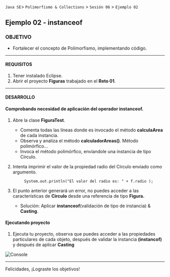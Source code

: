 
`Java SE`> `Polimorfismo & Collections` > `Sesión 06` > `Ejemplo 02`

## Ejemplo 02 - instanceof

### OBJETIVO

- Fortalecer el concepto de Polimorfismo, implementando código.

<hr>

#### REQUISITOS

1. Tener instalado Eclipse.
3. Abrir el proyecto <b>Figuras</b> trabajado en el <b>Reto 01</b>.

<hr>

#### DESARROLLO
   
#### Comprobando necesidad de aplicación del operador instanceof.

1. Abre la clase <b>FiguraTest</b>.

   - Comenta todas las líneas donde es invocado el método <b>calculaArea</b> de cada instancia.
   - Observa y analiza el método <b>calculadorAreas()</b>. Método polimórfico...
   - Invoca el método polimórfico, envíandole una instancia de tipo Círculo.
   
2. Intenta imprimir el valor de la propiedad radio del Círculo enviado como argumento.
   
   			System.out.println("El valor del radio es: " + f.radio );  
		
3. El punto anterior generará un error, no puedes acceder a las características de <b>Circulo</b> desde una referencia de tipo <b>Figura.</b>

   - Solución: Aplicar <b>instanceof</b>(validación de tipo de instancia) & <b>Casting</b>.
   
#### Ejecutando proyecto

1. Ejecuta tu proyecto, observa que puedes acceder a las propiedades particulares de cada objeto, después de validar la instancia <b>(instancof)</b> y después de aplicar <b>Casting</b>

![Console](https://user-images.githubusercontent.com/56565204/70399466-de8bce00-19e9-11ea-8b4c-4eefa0930500.png)

<hr>

Felicidades, ¡Lograste los objetivos!
